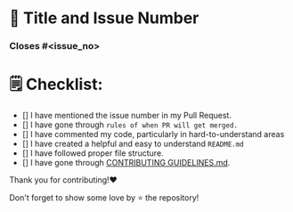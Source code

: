 # 🎯 Title and Issue Number

<!-- Please make sure issue number is mention in Pull Request else PR will not be merged. -->

### Closes #<issue_no>

<!-- Replace `issue_no` with the issue number which is fixed in this PR -->

# 🗒️ Checklist:

- [] I have mentioned the issue number in my Pull Request.
- []  I have gone through `rules of when PR will get merged.` 
- [] I have commented my code, particularly in hard-to-understand areas
- [] I have created a helpful and easy to understand `README.md`
- [] I have followed proper file structure.
- [] I have gone through [CONTRIBUTING GUIDELINES.md](https://github.com/developer-student-clubs/APIVerse/blob/master/CONTRIBUTING%20GUIDELINES.md).

 Thank you for contributing!❤️ 

Don't forget to show some love by ⭐ the repository! 

